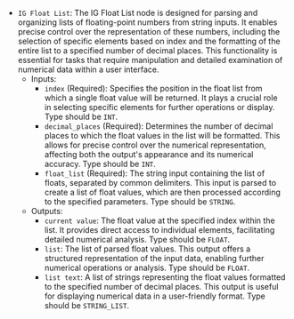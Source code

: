- `IG Float List`: The IG Float List node is designed for parsing and organizing lists of floating-point numbers from string inputs. It enables precise control over the representation of these numbers, including the selection of specific elements based on index and the formatting of the entire list to a specified number of decimal places. This functionality is essential for tasks that require manipulation and detailed examination of numerical data within a user interface.
    - Inputs:
        - `index` (Required): Specifies the position in the float list from which a single float value will be returned. It plays a crucial role in selecting specific elements for further operations or display. Type should be `INT`.
        - `decimal_places` (Required): Determines the number of decimal places to which the float values in the list will be formatted. This allows for precise control over the numerical representation, affecting both the output's appearance and its numerical accuracy. Type should be `INT`.
        - `float_list` (Required): The string input containing the list of floats, separated by common delimiters. This input is parsed to create a list of float values, which are then processed according to the specified parameters. Type should be `STRING`.
    - Outputs:
        - `current value`: The float value at the specified index within the list. It provides direct access to individual elements, facilitating detailed numerical analysis. Type should be `FLOAT`.
        - `list`: The list of parsed float values. This output offers a structured representation of the input data, enabling further numerical operations or analysis. Type should be `FLOAT`.
        - `list text`: A list of strings representing the float values formatted to the specified number of decimal places. This output is useful for displaying numerical data in a user-friendly format. Type should be `STRING_LIST`.

